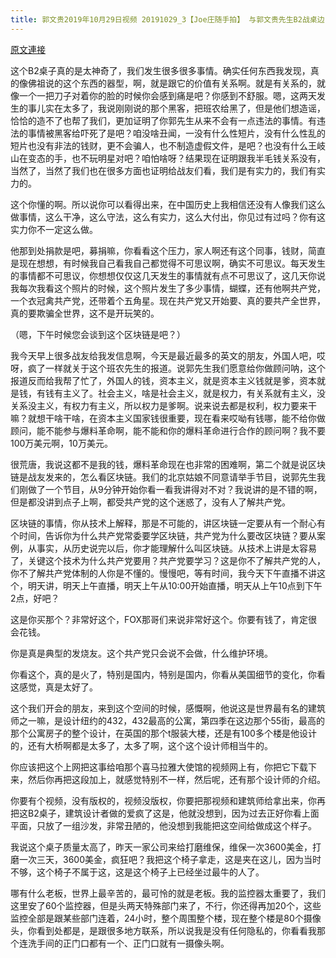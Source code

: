 ```yaml
---
title: 郭文贵2019年10月29日视频 20191029_3【Joe庄随手拍】 与郭文贵先生B2战桌边 聊会爆料革命
---
```


[原文連接](https://gnews.org/ThreadView/53479106)

这个B2桌子真的是太神奇了，我们发生很多很多事情。确实任何东西我发现，真的像佛祖说的这个东西的器型，啊，就是跟它的价值有关系啊。就是有关系的，就像一个一把刀子对着你的脸的时候你会感到痛是吧？你感到不舒服。嗯，这两天发生的事儿实在太多了，我说刚刚说的那个黑客，把班农给黑了，但是他们想造谣，恰恰的造不了也帮了我们，更加证明了你郭先生从来不会有一点违法的事情。有违法的事情被黑客给吓死了是吧？咱没啥丑闻，一没有什么性短片，没有什么性乱的短片也没有非法的钱财，更不会骗人，也不制造虚假文件，是吧？也没有什么王岐山在变态的手，也不玩明星对吧？咱怕啥呀？结果现在证明跟我半毛钱关系没有，当然了，当然了我们也在很多方面也证明给战友们看，我们是有实力的，我们有实力的。


这个你懂的啊。所以说你可以看得出来，在中国历史上我相信还没有人像我们这么做事情，这么干净，这么守法，这么有实力，这么大付出，你见过有过吗？你有这实力你不一定这么做。

他那到处捐款是吧，募捐嘛，你看看这个压力，家人啊还有这个同事，钱财，简直是现在想想，有时候我自己看我自己都觉得不可思议啊，确实不可思议。每天发生的事情都不可思议，你想想仅仅这几天发生的事情就有点不可思议了，这几天你说我每次我看这个照片的时候，这个照片发生了多少事情，蝴蝶，还有他啊共产党，一个衣冠禽共产党，还带着个五角星。现在共产党又开始要、真的要共产全世界，真的要欺骗全世界，这不是开玩笑的。


（嗯，下午时候您会谈到这个区块链是吧？）


我今天早上很多战友给我发信息啊，今天是最近最多的英文的朋友，外国人吧，哎呀，疯了一样就关于这个班农先生的报道。说郭先生我们愿意给你做顾问呐，这个报道反而给我帮了忙了，外国人的钱，资本主义，就是资本主义钱就是爹，资本就是钱，有钱有主义了。社会主义，啥是社会主义，就是权力，有关系就有主义，没关系没主义，有权力有主义，所以权力是爹啊。说来说去都是权利，权力要来干嘛？就想干啥干啥，在资本主义国家钱很重要，现在看来哎呦有钱哪，能不给你做顾问，能不能参与爆料革命啊，能不能和你的爆料革命进行合作的顾问啊？我不要100万美元啊，10万美元。


很荒唐，我说这都不是我的钱，爆料革命现在也非常的困难啊，第二个就是说区块链是战友发来的，怎么看区块链。我们的北京姑娘不同意请举手节目，说郭先生我们刚做了一个节目，从9分钟开始你看一看我讲得对不对？我说讲的是不错的啊，但是都没讲到点子上啊，都受共产党的这个迷惑了，没有人了解共产党。


区块链的事情，你从技术上解释，那是不可能的，讲区块链一定要从有一个耐心有个时间，告诉你为什么共产党常委要学区块链，共产党为什么要改区块链？要从案例，从事实，从历史说完以后，你才能理解什么叫区块链。从技术上讲是太容易了，关键这个技术为什么共产党要用？共产党要学习？这是你不了解共产党的人，你不了解共产党体制的人你是不懂的。慢慢吧，等有时间，我今天下午直播不讲这个，明天讲，明天上午直播，明天上午从10:00开始直播，明天从上午10点到下午2点，好吧？


这是你买那个？非常好这个，FOX那哥们来说非常好这个。你要有钱了，肯定很会花钱。

你是真是典型的发烧友。这个共产党只会说不会做，什么维护环境。


你看这个，真的是火了，特别是国内，特别是国内，你看从美国细节的变化，你看这感觉，真是太好了。


这个我们开会的朋友，来到这个空间的时候，感慨啊，他说这是世界最有名的建筑师之一嘛，是设计纽约的432，432最高的公寓，第四季在这边那个55街，最高的那个公寓房子的整个设计，在英国的那个t服装大楼，还是有100多个楼是他设计的，还有大桥啊都是太多了，太多了啊，这个这个设计师相当牛的。


你应该把这个上网把这事给咱那个喜马拉雅大使馆的视频网上有，你把它下载下来，然后你再把这段加上，就感觉特别不一样，然后呢，还有那个设计师的介绍。


你要有个视频，没有版权的，视频没版权，你要把那视频和建筑师给拿出来，你再把这B2桌子，建筑设计者做的爱疯了这是，他就没想到，因为过去正好你看上面平面，只放了一组沙发，非常丑陋的，他没想到我能把这空间给做成这个样子。


我说这个桌子质量太高了，昨天一家公司来给打磨维保，维保一次3600美金，打磨一次三天，3600美金，疯狂吧？我把这个椅子拿走，这是夹在这儿，因为当时不够，这个椅子不属于这，这是这个椅子上已经坐过最牛的人了。


哪有什么老板，世界上最辛苦的，最可怜的就是老板。我的监控器太重要了，我们这里安了60个监控器，但是头两天特殊部门来了，不行，你还得再加20个，这些监控全部是跟某些部门连着，24小时，整个周围整个楼，现在整个楼是80个摄像头，你看到处都是，是跟很多地方联系，所以说我是没有任何隐私的，你看看我那个连洗手间的正门口都有一个、正门口就有一摄像头啊。
